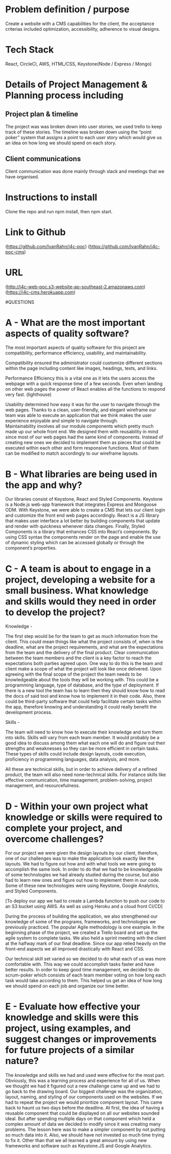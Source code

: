 # Problem definition / purpose

Create a website with a CMS capabilities for the client, the acceptance criterias included optimization, accessibility, adherence to visual designs.

# Tech Stack

React, CircleCI, AWS, HTML/CSS, Keystone(Node / Express / Mongo)

# Details of Project Management & Planning process including

## Project plan & timeline
The project was was broken down into user stories, we used trello to keep track of these stories. The timeline was broken down using the “point poker” system that assigns a point to each user story which would give us an idea on how long we should spend on each story.

## Client communications
Client communication was done mainly through slack and meetings that we have organised.

# Instructions to install

Clone the repo and run npm install, then npm start.

# Link to Github
(https://github.com/IvanRahn/i4c-poc)
(https://github.com/IvanRahn/i4c-poc-cms)

# URL
(http://i4c-web-poc.s3-website-ap-southeast-2.amazonaws.com)
(https://i4c-cms.herokuapp.com)

 #QUESTIONS 
 
# A - What are the most important aspects of quality software?

The most important aspects of quality software for this project are compatibility, performance efficiency, usability, and maintainability. 

Compatibility ensured the administrator could customize different sections within the page including content like images, headings, texts, and links. 


Performance Efficiency this is a vital one as it lets the users access the webpage with a quick response time of a few seconds. Even when landing on other web pages the power of React enables all the functions to respond very fast. (lighthouse) 

Usability determined how easy it was for the user to navigate through the web pages. Thanks to a clean, user-friendly, and elegant wireframe our team was able to execute an application that we think makes the user experience enjoyable and simple to navigate through.  
Maintainability involves all our module components which pretty much made up our whole front end. We designed them with reusability in mind since most of our web pages had the same kind of components. Instead of creating new ones we decided to implement them as pieces that could be executed within each other and form responsive functions. Most of them can be modified to match accordingly to our wireframe layouts. 

# B - What libraries are being used in the app and why?
Our libraries consist of Keystone, React and Styled Components. Keystone is a Node.js web-app framework that integrates Express and Mongoose ODM. With Keystone, we were able to create a CMS that lets our client login and customize the front end web pages accordingly. React is a JS library that makes user interface a lot better by building components that update and render with quickness whenever data changes. Finally, Styled Components is a library that enhances CSS into React’s components. By using CSS syntax the components render on the page and enable the use of dynamic styling which can be accessed globally or through the component’s properties.  

# C - A team is about to engage in a project, developing a website for a small business. What knowledge and skills would they need in order to develop the project?

Knowledge - 

The first step would be for the team to get as much information from the client. This could mean things like what the project consists of, when is the deadline, what are the project requirements, and what are the expectations from the team and the delivery of the final product. Clear communication between the team members and the client is a key factor to reach the expectations both parties agreed upon. One way to do this is the team and client make a scope of what the project will look like once delivered.
Upon agreeing with the final scope of the project the team needs to be knowledgeable about the tools they will be working with. This could be a programming language, type of database, and the type of deployment. If there is a new tool the team has to learn then they should know how to read the docs of said tool and know how to implement it in their code. Also, there could be third-party software that could help facilitate certain tasks within the app, therefore knowing and understanding it could really benefit the development process.

Skills - 

The team will need to know how to execute their knowledge and turn them into skills. Skills will vary from each team member. It would probably be a good idea to discuss among them what each one will do and figure out their strengths and weaknesses so they can be more efficient in certain tasks. These types of skills could include design layouts, code execution, proficiency in programming languages, data analysis, and more.  

All these are technical skills, but in order to achieve delivery of a refined product, the team will also need none-technical skills. For instance skills like effective communication, time management, problem-solving, project management, and resourcefulness.

# D - Within your own project what knowledge or skills were required to complete your project, and overcome challenges?

For our project we were given the design layouts by our client, therefore, one of our challenges was to make the application look exactly like the layouts. We had to figure out how and with what tools we were going to accomplish the same look. 
In order to do that we had to be knowledgeable of some technologies we had already studied during the course, but also had to learn new ones and figure out how to implement them in our code. Some of these new technologies were using Keystone, Google Analytics, and Styled Components. 

[To deploy our app we had to create a Lambda function to push our code to an S3 bucket using AWS. As well as using Heroku and a cloud front CI/CD]
 
During the process of building the application, we also strengthened our knowledge of some of the programs, frameworks, and technologies we previously practiced. The popular Agile methodology is one example. In the beginning phase of the project, we created a Trello board and set up the agile system to complete tasks. We also held a sprint meeting with the client at the halfway mark of our final deadline. Since our app relied heavily on the front-end aspects we all improved drastically with React and CSS. 

Our technical skill set varied so we decided to do what each of us was more comfortable with. This way we could accomplish tasks faster and have better results. In order to keep good time management, we decided to do scrum-poker which consists of each team member voting on how long each task would take according to them. This helped us get an idea of how long we should spend on each job and organize our time better. 


# E - Evaluate how effective your knowledge and skills were this project, using examples, and suggest changes or improvements for future projects of a similar nature? 


The knowledge and skills we had and used were effective for the most part. Obviously, this was a learning process and experience for all of us. When we thought we had it figured out a new challenge came up and we had to go back to the drawing board. Our biggest challenge was the organization, layout, naming, and styling of our components used on the websites. If we had to repeat the project we would prioritize component layout. This came back to haunt us two days before the deadline. At first, the idea of having a reusable component that could be displayed on all our websites sounded ideal. But after spending multiple days on that component which held a complex amount of data we decided to modify since it was creating many problems. The lesson here was to make a simpler component by not putting so much data into it. Also, we should have not invested so much time trying to fix it. Other than that we all learned a great amount by using new frameworks and software such as Keystone.JS and Google Analytics. 
